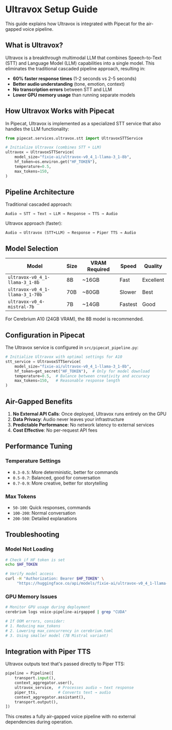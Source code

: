 # Ultravox Setup Guide

This guide explains how Ultravox is integrated with Pipecat for the air-gapped voice pipeline.

## What is Ultravox?

Ultravox is a breakthrough multimodal LLM that combines Speech-to-Text (STT) and Language Model (LLM) capabilities into a single model. This eliminates the traditional cascaded pipeline approach, resulting in:

- **60% faster response times** (1-2 seconds vs 2-5 seconds)
- **Better audio understanding** (tone, emotion, context)
- **No transcription errors** between STT and LLM
- **Lower GPU memory usage** than running separate models

## How Ultravox Works with Pipecat

In Pipecat, Ultravox is implemented as a specialized STT service that also handles the LLM functionality:

```python
from pipecat.services.ultravox.stt import UltravoxSTTService

# Initialize Ultravox (combines STT + LLM)
ultravox = UltravoxSTTService(
    model_size="fixie-ai/ultravox-v0_4_1-llama-3_1-8b",
    hf_token=os.environ.get("HF_TOKEN"),
    temperature=0.5,
    max_tokens=150,
)
```

## Pipeline Architecture

Traditional cascaded approach:
```
Audio → STT → Text → LLM → Response → TTS → Audio
```

Ultravox approach (faster):
```
Audio → Ultravox (STT+LLM) → Response → Piper TTS → Audio
```

## Model Selection

| Model | Size | VRAM Required | Speed | Quality |
|-------|------|---------------|-------|---------|
| `ultravox-v0_4_1-llama-3_1-8b` | 8B | ~16GB | Fast | Excellent |
| `ultravox-v0_4_1-llama-3_1-70b` | 70B | ~80GB | Slower | Best |
| `ultravox-v0_4-mistral-7b` | 7B | ~14GB | Fastest | Good |

For Cerebrium A10 (24GB VRAM), the 8B model is recommended.

## Configuration in Pipecat

The Ultravox service is configured in `src/pipecat_pipeline.py`:

```python
# Initialize Ultravox with optimal settings for A10
stt_service = UltravoxSTTService(
    model_size="fixie-ai/ultravox-v0_4_1-llama-3_1-8b",
    hf_token=get_secret("HF_TOKEN"),  # Only for model download
    temperature=0.5,  # Balance between creativity and accuracy
    max_tokens=150,   # Reasonable response length
)
```

## Air-Gapped Benefits

1. **No External API Calls**: Once deployed, Ultravox runs entirely on the GPU
2. **Data Privacy**: Audio never leaves your infrastructure
3. **Predictable Performance**: No network latency to external services
4. **Cost Effective**: No per-request API fees

## Performance Tuning

### Temperature Settings
- `0.3-0.5`: More deterministic, better for commands
- `0.5-0.7`: Balanced, good for conversation
- `0.7-0.9`: More creative, better for storytelling

### Max Tokens
- `50-100`: Quick responses, commands
- `100-200`: Normal conversation
- `200-500`: Detailed explanations

## Troubleshooting

### Model Not Loading
```bash
# Check if HF token is set
echo $HF_TOKEN

# Verify model access
curl -H "Authorization: Bearer $HF_TOKEN" \
     "https://huggingface.co/api/models/fixie-ai/ultravox-v0_4_1-llama-3_1-8b"
```

### GPU Memory Issues
```bash
# Monitor GPU usage during deployment
cerebrium logs voice-pipeline-airgapped | grep "CUDA"

# If OOM errors, consider:
# 1. Reducing max_tokens
# 2. Lowering max_concurrency in cerebrium.toml
# 3. Using smaller model (7B Mistral variant)
```

## Integration with Piper TTS

Ultravox outputs text that's passed directly to Piper TTS:

```python
pipeline = Pipeline([
    transport.input(),
    context_aggregator.user(),
    ultravox_service,  # Processes audio → text response
    piper_tts,         # Converts text → audio
    context_aggregator.assistant(),
    transport.output(),
])
```

This creates a fully air-gapped voice pipeline with no external dependencies during operation.

